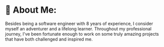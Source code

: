 # 💫 About Me:
Besides being a software engineer with 8 years of experience, I consider myself an adventurer and a lifelong learner. Throughout my professional journey, I've been fortunate enough to work on some truly amazing projects that have both challenged and inspired me.
